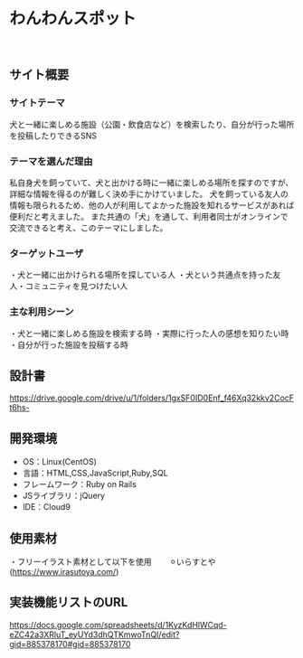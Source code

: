 # わんわんスポット
​
## サイト概要
### サイトテーマ
犬と一緒に楽しめる施設（公園・飲食店など）を検索したり、自分が行った場所を投稿したりできるSNS
​
### テーマを選んだ理由
私自身犬を飼っていて、犬と出かける時に一緒に楽しめる場所を探すのですが、詳細な情報を得るのが難しく決め手にかけていました。
犬を飼っている友人の情報も限られるため、他の人が利用してよかった施設を知れるサービスがあれば便利だと考えました。
また共通の「犬」を通して、利用者同士がオンラインで交流できると考え、このテーマにしました。
​
### ターゲットユーザ
・犬と一緒に出かけられる場所を探している人
・犬という共通点を持った友人・コミュニティを見つけたい人

### 主な利用シーン
・犬と一緒に楽しめる施設を検索する時
・実際に行った人の感想を知りたい時
・自分が行った施設を投稿する時
​
## 設計書

https://drive.google.com/drive/u/1/folders/1gxSF0ID0Enf_f46Xq32kkv2CocFt6hs-
​
## 開発環境
- OS：Linux(CentOS)
- 言語：HTML,CSS,JavaScript,Ruby,SQL
- フレームワーク：Ruby on Rails
- JSライブラリ：jQuery
- IDE：Cloud9

## 使用素材
・フリーイラスト素材として以下を使用
　　⚪︎いらすとや(https://www.irasutoya.com/)


## 実装機能リストのURL

https://docs.google.com/spreadsheets/d/1KyzKdHlWCqd-eZC42a3XRluT_eyUYd3dhQTKmwoTnQI/edit?gid=885378170#gid=885378170